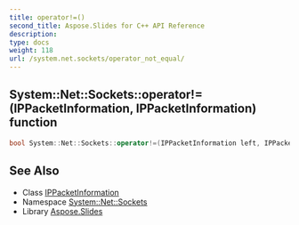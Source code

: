 ```yaml
---
title: operator!=()
second_title: Aspose.Slides for C++ API Reference
description: 
type: docs
weight: 118
url: /system.net.sockets/operator_not_equal/
---
```

## System::Net::Sockets::operator!=(IPPacketInformation, IPPacketInformation) function




```cpp
bool System::Net::Sockets::operator!=(IPPacketInformation left, IPPacketInformation right)
```

## See Also

* Class [IPPacketInformation](../ippacketinformation/)
* Namespace [System::Net::Sockets](../)
* Library [Aspose.Slides](../../)